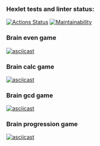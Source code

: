 ### Hexlet tests and linter status:
[![Actions Status](https://github.com/PurePurplePumpkin/python-project-49/actions/workflows/hexlet-check.yml/badge.svg)](https://github.com/PurePurplePumpkin/python-project-49/actions)
[![Maintainability](https://api.codeclimate.com/v1/badges/c6380c7b6368a4dcdb22/maintainability)](https://codeclimate.com/github/PurePurplePumpkin/python-project-49/maintainability)


### Brain even game
[![asciicast](https://asciinema.org/a/FDvvmNYtbUexETpVdVxUCwD9h.svg)](https://asciinema.org/a/FDvvmNYtbUexETpVdVxUCwD9h)


### Brain calc game
[![asciicast](https://asciinema.org/a/f2m1dpvhXTpaTCWbsF6EbbJqg.svg)](https://asciinema.org/a/f2m1dpvhXTpaTCWbsF6EbbJqg)


### Brain gcd game
[![asciicast](https://asciinema.org/a/SmliGTCP2y6uqqaSrOE0PFT0A.svg)](https://asciinema.org/a/SmliGTCP2y6uqqaSrOE0PFT0A)


### Brain progression game
[![asciicast](https://asciinema.org/a/Z5y3HejwPqZ0WuRBwIsKj64Cm.svg)](https://asciinema.org/a/Z5y3HejwPqZ0WuRBwIsKj64Cm)
